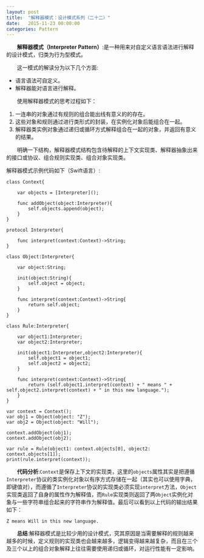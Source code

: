 ```yaml
---
layout: post
title:  "解释器模式：设计模式系列（二十二）"
date:   2015-11-23 00:00:00
categories: Pattern
---
```

&emsp;&emsp;**解释器模式（Interpreter Pattern）**:是一种用来对自定义语言语法进行解释的设计模式，归类为行为型模式。

&emsp;&emsp;这一模式的解读分为以下几个方面:

* 语言语法可自定义。
* 解释器能对语言进行解释。

&emsp;&emsp;使用解释器模式的思考过程如下：

1. 一连串的对象通过有规则的组合能出线有意义的的存在。
2. 这些对象和规则通过进行类形式的封装，在实例化对象后能组合在一起。
3. 解释器类实例对象通过递归或循环方式解释组合在一起的对象，并返回有意义的结果。

&emsp;&emsp;明确一下结构，解释器模式结构包含待解释的上下文实现类、解释器抽象出来的接口或协议、组合规则实现类、组合对象实现类。

解释器模式示例代码如下（Swift语言）:

	class Context{
	    
	    var objects = [Interpreter]();
	    
	    func addObject(object:Interpreter){
	        self.objects.append(object);
	    }
	}

	protocol Interpreter{
	    
	    func interpret(context:Context)->String;
	}

	class Object:Interpreter{
	    
	    var object:String;
	    
	    init(object:String){
	        self.object = object;
	    }
	    
	    func interpret(context:Context)->String{
	        return self.object;
	    }
	}

	class Rule:Interpreter{
	    
	    var object1:Interpreter;
	    var object2:Interpreter;
	    
	    init(object1:Interpreter,object2:Interpreter){
	        self.object1 = object1;
	        self.object2 = object2;
	    }
	    
	    func interpret(context:Context)->String{
	        return (self.object1.interpret(context) + " means " + self.object2.interpret(context) + " in this new language.");
	    }
	}

	var context = Context();
	var obj1 = Object(object: "Z");
	var obj2 = Object(object: "Will");

	context.addObject(obj1);
	context.addObject(obj2);

	var rule = Rule(object1: context.objects[0], object2: context.objects[1]);
	print(rule.interpret(context));

&emsp;&emsp;**代码分析**:`Context`是保存上下文的实现类，这里的`objects`属性其实是把遵循`Interpreter`协议的类实例化对象以有序方式存储在一起（其实也可以使用字典，即键值对），而遵循了`Interpreter`协议的实现类必须实现`interpret`方法，`Object`实现类返回了自身的属性作为解释值，而`Rule`实现类则返回了两`Object`实例化对象与一些字符串组合起来的字符串作为解释值。最后可以看到以上代码的输出结果如下：

	Z means Will in this new language.

&emsp;&emsp;**总结**:解释器模式是比较少用的设计模式，究其原因是当需要解释的规则越来越多的时候，定义规则的实现类也会越来越多，逻辑变得越来越复杂，而且在三个及三个以上的组合对象解释上往往需要使用递归或循环，对运行性能有一定影响。